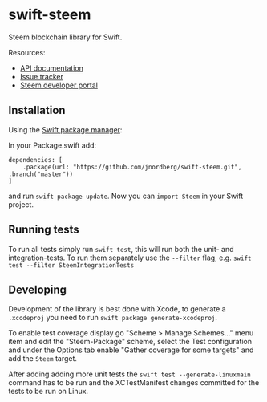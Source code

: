 
swift-steem
===========

Steem blockchain library for Swift.

Resources:

  * [API documentation](https://jnordberg.github.io/swift-steem/)
  * [Issue tracker](https://github.com/jnordberg/swift-steem/issues)
  * [Steem developer portal](https://developers.steem.io)


Installation
------------

Using the [Swift package manager](https://swift.org/package-manager/):

In your Package.swift add:

```
dependencies: [
    .package(url: "https://github.com/jnordberg/swift-steem.git", .branch("master"))
]
```

and run `swift package update`. Now you can `import Steem` in your Swift project.


Running tests
-------------

To run all tests simply run `swift test`, this will run both the unit- and integration-tests. To run them separately use the `--filter` flag, e.g. `swift test --filter SteemIntegrationTests`


Developing
----------

Development of the library is best done with Xcode, to generate a `.xcodeproj` you need to run `swift package generate-xcodeproj`.

To enable test coverage display go "Scheme > Manage Schemes..." menu item and edit the "Steem-Package" scheme, select the Test configuration and under the Options tab enable "Gather coverage for some targets" and add the `Steem` target.

After adding adding more unit tests the `swift test --generate-linuxmain` command has to be run and the XCTestManifest changes committed for the tests to be run on Linux.

